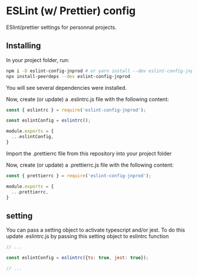 # ESLint (w/ Prettier) config

ESlint/prettier settings for personnal projects.

## Installing

In your project folder, run:

```bash
npm i -D eslint-config-jnprod # or yarn install --dev eslint-config-jnprod
npx install-peerdeps --dev eslint-config-jnprod
```

You will see several dependencies were installed.

Now, create (or update) a .eslintrc.js file with the following content:

```js
const { eslintrc } = require('eslint-config-jnprod');

const eslintConfig = eslintrc();

module.exports = {
  ...eslintConfig,
}
```

Import the .prettierrc file from this repository into your project folder

Now, create (or update) a .prettierrc.js file with the following content:

```js
const { prettierrc } = require('eslint-config-jnprod');

module.exports = {
  ...prettierrc,
}
```

## setting

You can pass a setting object to activate typescript and/or jest. To do this update .eslintrc.js by passing this setting object to eslintrc function

```js
// ...

const eslintConfig = eslintrc({ts: true, jest: true});

// ...
```